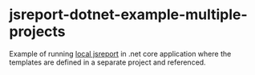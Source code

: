 # jsreport-dotnet-example-multiple-projects

Example of running [local jsreport](https://jsreport.net/learn/dotnet-local) in .net core application
where the templates are defined in a separate project and referenced.
